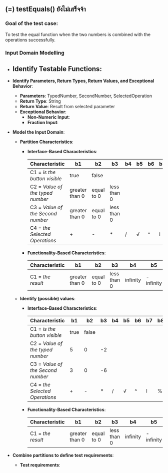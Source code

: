 ## (=) testEquals() ยังไม่เสร็จจ้า

### Goal of the test case:
To test the equal function when the two numbers is combined with the operations successfully.

### Input Domain Modelling
- **Identify Testable Functions**: 
  - 

- **Identify Parameters, Return Types, Return Values, and Exceptional Behavior**:
  - **Parameters**: TypedNumber, SecondNumber, SelectedOperation
  - **Return Type**: String
  - **Return Value**: Result from selected parameter
  - **Exceptional Behavior**: 
    - **Non-Numeric Input**: 
    - **Fraction Input**: 

- **Model the Input Domain**:

  - **Partition Characteristics**:

    - **Interface-Based Characteristics**:
    
      | **Characteristic**                           |**b1**        | **b2**     |   **b3**    | **b4**   |  **b5** |  **b6** |  **b7** |  **b8** |
      |----------------------------------------------|--------------|------------|-------------|----------|---------|---------|---------|---------|
      | C1 = *is the button visible*                 |true          | false      |             |          |         |         |         |         |
      | C2 = *Value of the typed number*             |greater than 0| equal to 0 | less than 0 |          |         |         |         |         |
      | C3 = *Value of the Second number*            |greater than 0| equal to 0 | less than 0 |          |         |         |         |         |
      | C4 = *the Selected Operations*               |+             |-           |*            |/         |√        |^        |l        |%        |


    - **Functionality-Based Characteristics**:
    
      | **Characteristic** |    **b1**    |   **b2**   |   **b3**   | **b4**   |    **b5**   |  **b6** |
      |--------------------|--------------|------------|------------|----------|-------------|---------|
      | C1 = *the result*| greater than 0  | equal to 0 | less than 0 | infinity | -infinity | NaN     |

  - **Identify (possible) values**:
    
    - **Interface-Based Characteristics**:
    
    
      | **Characteristic**                           |**b1**        | **b2**     |   **b3**    | **b4**   |  **b5** |  **b6** |  **b7** |  **b8** |
      |----------------------------------------------|--------------|------------|-------------|----------|---------|---------|---------|---------|
      | C1 = *is the button visible*                 |true          | false      |             |          |         |         |         |         |
      | C2 = *Value of the typed number*             |5             | 0          | -2          |          |         |         |         |         |         
      | C3 = *Value of the Second number*            |3             | 0          |-6           |          |         |         |         |         |       
      | C4 = *the Selected Operations*               |+             |-           |*            |/         |√        |^        |l        |%        |

    - **Functionality-Based Characteristics**:
    
    
      | **Characteristic** |    **b1**    |   **b2**   |   **b3**   | **b4**   |    **b5**   |  **b6** |
      |--------------------|--------------|------------|------------|----------|-------------|---------|
      | C1 = *the result*| greater than 0  | equal to 0 | less than 0 | infinity | -infinity | NaN     |

- **Combine partitions to define test requirements**:
  - **Test requirements**: 
